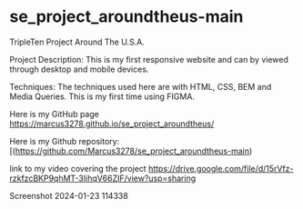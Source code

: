 # se_project_aroundtheus-main
 
TripleTen Project Around The U.S.A.

Project Description: This is my first responsive website and can by viewed through desktop and mobile devices.

Techniques: The techniques used here are with HTML, CSS, BEM and Media Queries. This is my first time using FIGMA.

Here is my GitHub page https://marcus3278.github.io/se_project_aroundtheus/

Here is my Github repository: [(https://github.com/Marcus3278/se_project_aroundtheus-main)

link to my video covering the project https://drive.google.com/file/d/15rVfz-rzkfzcBKP9qhMT-3IihqV66ZIF/view?usp=sharing

Screenshot 2024-01-23 114338
